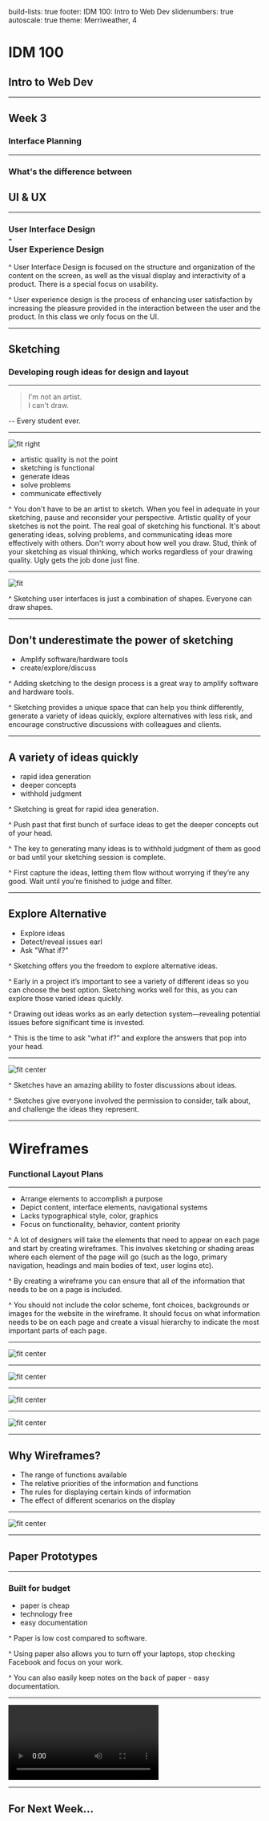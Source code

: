 build-lists: true
footer: IDM 100: Intro to Web Dev
slidenumbers: true
autoscale: true
theme: Merriweather, 4

# IDM 100
## Intro to Web Dev

---

## Week 3
### Interface Planning

---

### What's the difference between

## UI & UX

---

### User Interface Design<br>-<br>User Experience Design

^ User Interface Design is focused on the structure and organization of the content on the screen, as well as the visual display and interactivity of a product. There is a special focus on usability.

^ User experience design is the process of enhancing user satisfaction by increasing the pleasure provided in the interaction between the user and the product. In this class we only focus on the UI.

---

## Sketching

### Developing rough ideas for design and layout

---

> I'm not an artist.<br>I can't draw.

-- Every student ever.

---

![fit right](http://digm.drexel.edu/crs/IDM100/presentations/images/stickfigure.jpg)

- artistic quality is not the point
- sketching is functional
- generate ideas
- solve problems
- communicate effectively

^ You don't have to be an artist to sketch. When you feel in adequate in your sketching, pause and reconsider your perspective. Artistic quality of your sketches is not the point. The real goal of sketching his functional. It's about generating ideas, solving problems, and communicating ideas more effectively with others. Don't worry about how well you draw. Stud, think of your sketching as visual thinking, which works regardless of your drawing quality. Ugly gets the job done just fine.

---

![fit](http://digm.drexel.edu/crs/IDM100/presentations/images/sketches-01.jpg)

^ Sketching user interfaces is just a combination of shapes. Everyone can draw shapes.

---

## Don't underestimate the power of sketching

- Amplify software/hardware tools
- create/explore/discuss

^ Adding sketching to the design process is a great way to amplify software and hardware tools.

^ Sketching provides a unique space that can help you think differently, generate a variety of ideas quickly, explore alternatives with less risk, and encourage constructive discussions with colleagues and clients.

---

## A variety of ideas quickly

- rapid idea generation
- deeper concepts
- withhold judgment

^ Sketching is great for rapid idea generation.

^ Push past that first bunch of surface ideas to get the deeper concepts out of your head.

^ The key to generating many ideas is to withhold judgment of them as good or bad until your sketching session is complete.

^ First capture the ideas, letting them flow without worrying if they’re any good. Wait until you’re finished to judge and filter.

---

## Explore Alternative

- Explore ideas
- Detect/reveal issues earl
- Ask "What if?"

^ Sketching offers you the freedom to explore alternative ideas.

^ Early in a project it’s important to see a variety of different ideas so you can choose the best option. Sketching works well for this, as you can explore those varied ideas quickly.

^ Drawing out ideas works as an early detection system—revealing potential issues before significant time is invested.

^ This is the time to ask “what if?” and explore the answers that pop into your head.

---

![fit center](http://digm.drexel.edu/crs/IDM100/presentations/images/thumbnail-sketches.jpg)

^ Sketches have an amazing ability to foster discussions about ideas.

^ Sketches give everyone involved the permission to consider, talk about, and challenge the ideas they represent.

---

# Wireframes

### Functional Layout Plans

---

- Arrange elements to accomplish a purpose
- Depict content, interface elements, navigational systems
- Lacks typographical style, color, graphics
- Focus on functionality, behavior, content priority

^ A lot of designers will take the elements that need to appear on each page and start by creating wireframes. This involves sketching or shading areas where each element of the page will go (such as the logo, primary navigation, headings and main bodies of text, user logins etc).

^ By creating a wireframe you can ensure that all of the information that needs to be on a page is included.

^ You should not include the color scheme, font choices, backgrounds or images for the website in the wireframe. It should focus on what information needs to be on each page and create a visual hierarchy to indicate the most important parts of each page.

---

![fit center](http://digm.drexel.edu/crs/IDM100/presentations/images/wireframe-facebook.jpg)

---

![fit center](http://digm.drexel.edu/crs/IDM100/presentations/images/wireframe-youtube.jpg)

---

![fit center](http://digm.drexel.edu/crs/IDM100/presentations/images/wireframe-cnn.jpg)

---

![fit center](http://digm.drexel.edu/crs/IDM100/presentations/images/wireframe-cnn-final.jpg)

---

## Why Wireframes?

- The range of functions available
- The relative priorities of the information and functions
- The rules for displaying certain kinds of information
- The effect of different scenarios on the display

---

![fit center](http://digm.drexel.edu/crs/IDM100/presentations/images/wireframe-detail.jpg)

---

## Paper Prototypes

---

### Built for budget

- paper is cheap
- technology free
- easy documentation

^ Paper is low cost compared to software.

^ Using paper also allows you to turn off your laptops, stop checking Facebook and focus on your work.

^ You can also easily keep notes on the back of paper - easy documentation.

---

![autoplay](http://digm.drexel.edu/crs/IDM100/presentations/images/lynda_paperprototypes.mp4)

---

## For Next Week...
